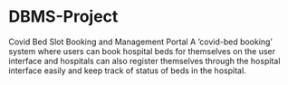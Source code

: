 # DBMS-Project
Covid Bed Slot Booking and Management Portal
A ’covid-bed booking’ system where users can book hospital beds for
themselves on the user interface and hospitals can also register themselves through the hospital interface easily and
keep track of status of beds in the hospital. 
